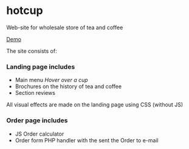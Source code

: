 # hotcup
Web-site for wholesale store of tea and coffee

[Demo](http://tigra.zzz.com.ua/demo/hotcup/) 

The site consists of:

### Landing page includes
- Main menu *Hover over a cup*
- Brochures on the history of tea and coffee
- Section reviews

All visual effects are made on the landing page using CSS (without JS)

### Order page includes
- JS Order calculator
- Order form PHP handler with the sent the Order to e-mail
